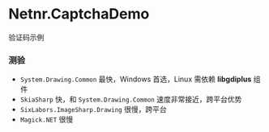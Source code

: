 # Netnr.CaptchaDemo
验证码示例

### 测验
- `System.Drawing.Common` 最快，Windows 首选，Linux 需依赖 **libgdiplus** 组件
- `SkiaSharp` 快，和 `System.Drawing.Common` 速度非常接近，跨平台优势
- `SixLabors.ImageSharp.Drawing` 很慢，跨平台
- `Magick.NET` 很慢